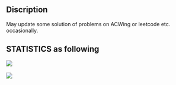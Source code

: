 ## Discription
May update some solution of problems on ACWing or leetcode etc. occasionally.

## STATISTICS as following


<p align = "left">
  <a href="https://github.com/anuraghazra/github-readme-stats">
    <img align="center" src="https://github-readme-stats.vercel.app/api?username=kikokira&theme=dracula" />
  </a>
<br>
<br>
  <a href="https://github.com/anuraghazra/convoychat">
    <img align="center" src="https://github-readme-stats.vercel.app/api/top-langs/?username=kikokira&theme=dark" />
  </a>
</p>
